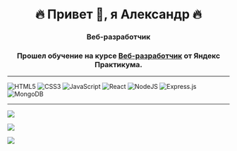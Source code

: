 <h1 align="center">🔥 Привет 🖖, я Александр 🔥</h1>
<h3 align="center">Веб-разработчик</h3>

<h3 align="center">Прошел обучение на курсе <a href="https://practicum.yandex.ru/web/" target="_blank">Веб-разработчик</a> от Яндекс Практикума.</h3>

---

![HTML5](https://img.shields.io/badge/html5-%23E34F26.svg?style=for-the-badge&logo=html5&logoColor=white) ![CSS3](https://img.shields.io/badge/css3-%231572B6.svg?style=for-the-badge&logo=css3&logoColor=white) ![JavaScript](https://img.shields.io/badge/javascript-%23323330.svg?style=for-the-badge&logo=javascript&logoColor=%23F7DF1E)    ![React](https://img.shields.io/badge/react-%2320232a.svg?style=for-the-badge&logo=react&logoColor=%2361DAFB) ![NodeJS](https://img.shields.io/badge/node.js-6DA55F?style=for-the-badge&logo=node.js&logoColor=white) ![Express.js](https://img.shields.io/badge/express.js-%23404d59.svg?style=for-the-badge&logo=express&logoColor=%2361DAFB) ![MongoDB](https://img.shields.io/badge/MongoDB-%234ea94b.svg?style=for-the-badge&logo=mongodb&logoColor=white)


---



[![](https://www.codewars.com/users/yryryk/badges/large)](https://www.codewars.com/users/yryryk)

![](http://github-profile-summary-cards.vercel.app/api/cards/most-commit-language?username=yryryk&theme=react)    


![](http://github-profile-summary-cards.vercel.app/api/cards/profile-details?username=yryryk&theme=react)



<!--
**yryryk/yryryk** is a ✨ _special_ ✨ repository because its `README.md` (this file) appears on your GitHub profile.

Here are some ideas to get you started:

- 🔭 I’m currently working on ...
- 🌱 I’m currently learning ...👋
- 👯 I’m looking to collaborate on ...
- 🤔 I’m looking for help with ...
- 💬 Ask me about ...
- 📫 How to reach me: ...
- 😄 Pronouns: ...
- ⚡ Fun fact: ...
-->
